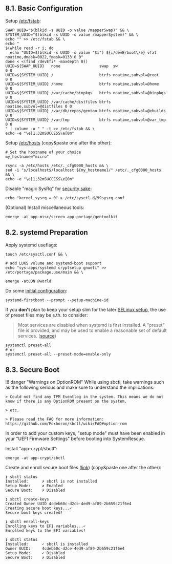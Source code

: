 ## 8.1. Basic Configuration

Setup [/etc/fstab](https://wiki.gentoo.org/wiki//etc/fstab):

```shell
SWAP_UUID="$(blkid -s UUID -o value /mapperSwap)" && \
SYSTEM_UUID="$(blkid -s UUID -o value /mapperSystem)" && \
echo "" >> /etc/fstab && \
echo "
$(while read -r i; do
  echo "UUID=$(blkid -s UUID -o value "$i") ${i/devE/boot\/e} vfat noatime,dmask=0022,fmask=0133 0 0"
done < <(find /devEfi* -maxdepth 0))
UUID=${SWAP_UUID}   none                 swap  sw                        0 0
UUID=${SYSTEM_UUID} /                    btrfs noatime,subvol=@root      0 0
UUID=${SYSTEM_UUID} /home                btrfs noatime,subvol=@home      0 0
UUID=${SYSTEM_UUID} /var/cache/binpkgs   btrfs noatime,subvol=@binpkgs   0 0
UUID=${SYSTEM_UUID} /var/cache/distfiles btrfs noatime,subvol=@distfiles 0 0
UUID=${SYSTEM_UUID} /var/db/repos/gentoo btrfs noatime,subvol=@ebuilds   0 0
UUID=${SYSTEM_UUID} /var/tmp             btrfs noatime,subvol=@var_tmp   0 0
" | column -o " " -t >> /etc/fstab && \
echo -e "\e[1;32mSUCCESS\e[0m"
```

Setup [/etc/hosts](https://wiki.gentoo.org/wiki/Handbook:AMD64/Installation/System#The_hosts_file) (copy&paste one after the other):

``` { .shell hl_lines="4" .no-copy }
# Set the hostname of your choice
my_hostname="micro"

rsync -a /etc/hosts /etc/._cfg0000_hosts && \
sed -i "s/localhost$/localhost ${my_hostname}/" /etc/._cfg0000_hosts && \
echo -e "\e[1;32mSUCCESS\e[0m"
```

Disable "magic SysRq" for [security sake](https://wiki.gentoo.org/wiki/Vlock#Disable_SysRq_key):

```shell
echo "kernel.sysrq = 0" > /etc/sysctl.d/99sysrq.conf
```

(Optional) Install miscellaneous tools:

```shell
emerge -at app-misc/screen app-portage/gentoolkit
```

## 8.2. systemd Preparation

Apply systemd useflags:

```shell
touch /etc/sysctl.conf && \

# add LUKS volume and systemd-boot support
echo "sys-apps/systemd cryptsetup gnuefi" >> /etc/portage/package.use/main && \

emerge -atuDN @world
```

Do some [initial configuration](https://wiki.gentoo.org/wiki/Systemd#Configuration):

```shell
systemd-firstboot --prompt --setup-machine-id
```

If you **don't** plan to keep your setup slim for the later [SELinux setup](/selinux/), the use of preset files may be s.th. to consider:

> Most services are disabled when systemd is first installed. A "preset" file is provided, and may be used to enable a reasonable set of default services. ([source](https://wiki.gentoo.org/wiki/Systemd#Preset_services))

``` { .shell .no-copy }
systemctl preset-all
# or
systemctl preset-all --preset-mode=enable-only
```

## 8.3. Secure Boot

!!! danger "Warnings on OptionROM"
    While using sbctl, take warnings such as the following serious and make sure to understand the implications:

    > Could not find any TPM Eventlog in the system. This means we do not know if there is any OptionROM present on the system.

    > etc.

    > Please read the FAQ for more information: https://github.com/Foxboron/sbctl/wiki/FAQ#option-rom

In order to add your custom keys, "setup mode" must have been enabled in your "UEFI Firmware Settings" before booting into SystemRescue.

Install "app-crypt/sbctl":

```shell
emerge -at app-crypt/sbctl
```

Create and enroll secure boot files ([link](https://wiki.archlinux.org/title/Unified_Extensible_Firmware_Interface/Secure_Boot#sbctl)) (copy&paste one after the other):

``` { .shell .no-copy }
❯ sbctl status
Installed:      ✗ sbctl is not installed
Setup Mode:     ✗ Enabled
Secure Boot:    ✗ Disabled

❯ sbctl create-keys
Created Owner UUID 4cdeb60c-d2ce-4ed9-af89-2b659c21f6e4
Creating secure boot keys...✓
Secure boot keys created!

❯ sbctl enroll-keys
Enrolling keys to EFI variables...✓
Enrolled keys to the EFI variables!

❯ sbctl status
Installed:      ✓ sbctl is installed
Owner GUID:     4cdeb60c-d2ce-4ed9-af89-2b659c21f6e4
Setup Mode:     ✓ Disabled
Secure Boot:    ✗ Disabled
```
